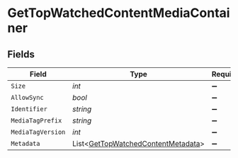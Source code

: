 # GetTopWatchedContentMediaContainer


## Fields

| Field                                                                                       | Type                                                                                        | Required                                                                                    | Description                                                                                 | Example                                                                                     |
| ------------------------------------------------------------------------------------------- | ------------------------------------------------------------------------------------------- | ------------------------------------------------------------------------------------------- | ------------------------------------------------------------------------------------------- | ------------------------------------------------------------------------------------------- |
| `Size`                                                                                      | *int*                                                                                       | :heavy_minus_sign:                                                                          | N/A                                                                                         | 1                                                                                           |
| `AllowSync`                                                                                 | *bool*                                                                                      | :heavy_minus_sign:                                                                          | N/A                                                                                         | true                                                                                        |
| `Identifier`                                                                                | *string*                                                                                    | :heavy_minus_sign:                                                                          | N/A                                                                                         | com.plexapp.plugins.library                                                                 |
| `MediaTagPrefix`                                                                            | *string*                                                                                    | :heavy_minus_sign:                                                                          | N/A                                                                                         | /system/bundle/media/flags/                                                                 |
| `MediaTagVersion`                                                                           | *int*                                                                                       | :heavy_minus_sign:                                                                          | N/A                                                                                         | 1698860922                                                                                  |
| `Metadata`                                                                                  | List<[GetTopWatchedContentMetadata](../../Models/Requests/GetTopWatchedContentMetadata.md)> | :heavy_minus_sign:                                                                          | N/A                                                                                         |                                                                                             |